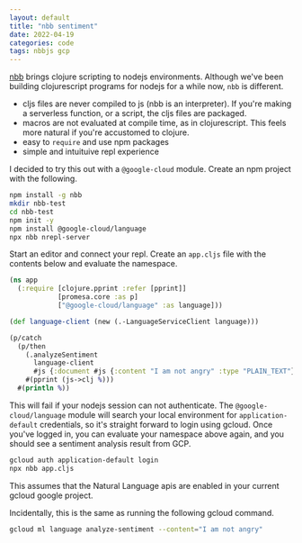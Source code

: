 ```yaml
---
layout: default
title: "nbb sentiment"
date: 2022-04-19
categories: code
tags: nbbjs gcp
---
```


[nbb](https://github.com/babashka/nbb) brings clojure scripting to nodejs environments.  Although we've
been building clojurescript programs for nodejs for a while now, `nbb` is different.

* cljs files are never compiled to js (nbb is an interpreter).  If you're making a serverless function, or a script, the cljs files are packaged.
* macros are not evaluated at compile time, as in clojurescript. This feels more natural if you're accustomed to clojure.
* easy to `require` and use npm packages
* simple and intuituive repl experience

I decided to try this out with a `@google-cloud` module.  Create an npm project with the following.

```bash
npm install -g nbb
mkdir nbb-test
cd nbb-test
npm init -y
npm install @google-cloud/language
npx nbb nrepl-server
```

Start an editor and connect your repl.  Create an `app.cljs` file with the contents below and evaluate the namespace.

```clj
(ns app
  (:require [clojure.pprint :refer [pprint]]
            [promesa.core :as p]
            ["@google-cloud/language" :as language]))

(def language-client (new (.-LanguageServiceClient language)))

(p/catch
  (p/then 
    (.analyzeSentiment 
      language-client 
      #js {:document #js {:content "I am not angry" :type "PLAIN_TEXT"}}) 
    #(pprint (js->clj %)))
  #(println %))
```

This will fail if your nodejs session can not authenticate.  The `@google-cloud/language` module
will search your local environment for `application-default` credentials, so it's straight forward to
login using gcloud. Once you've logged in, you can evaluate your namespace above again, and you should
see a sentiment analysis result from GCP.

```bash
gcloud auth application-default login
npx nbb app.cljs
```

This assumes that the Natural Language apis are enabled in your current gcloud google project.

Incidentally, this is the same as running the following gcloud command.

```bash
gcloud ml language analyze-sentiment --content="I am not angry" 
```

